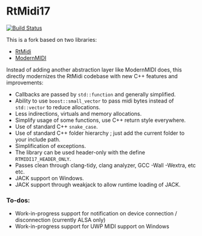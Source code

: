# RtMidi17

[![Build Status](https://travis-ci.com/jcelerier/RtMidi17.svg?branch=master)](https://travis-ci.com/jcelerier/RtMidi17)

This is a fork based on two libraries: 

* [RtMidi](https://github.com/theSTK/RtMidi)
* [ModernMIDI](https://github.com/ddiakopoulos/ModernMIDI)

Instead of adding another abstraction layer like ModernMIDI does, 
this directly modernizes the RtMidi codebase with new C++ features and improvements: 

* Callbacks are passed by `std::function` and generally simplified.
* Ability to use `boost::small_vector` to pass midi bytes instead of `std::vector` to reduce allocations.
* Less indirections, virtuals and memory allocations.
* Simplify usage of some functions, use C++ return style everywhere.
* Use of standard C++ `snake_case`.
* Use of standard C++ folder hierarchy ; just add the current folder to your include path.
* Simplification of exceptions.
* The library can be used header-only with the define `RTMIDI17_HEADER_ONLY`.
* Passes clean through clang-tidy, clang analyzer, GCC -Wall -Wextra, etc etc.
* JACK support on Windows.
* JACK support through weakjack to allow runtime loading of JACK.

### To-dos: 
* Work-in-progress support for notification on device connection / disconnection (currently ALSA only)
* Work-in-progress support for UWP MIDI support on Windows

